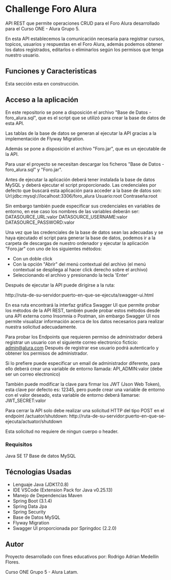 # Challenge Foro Alura

API REST que permite operaciones CRUD para el Foro Alura desarrollado para el Curso ONE - Alura Grupo 5.

En esta API establecemos la comunicación necesaria para registrar cursos, topicos, usuarios y respuestas en el Foro Alura, además podemos obtener los datos registrados, editarlos o eliminarlos según los permisos que tenga nuestro usuario.

## Funciones y Caracteristicas

Esta sección esta en construcción.


## Acceso a la aplicación

En este repositorio se pone a disposición el archivo "Base de Datos - foro_alura.sql", que es el script que se utilizó para crear la base de datos de esta API.

Las tablas de la base de datos se generan al ejecutar la API gracias a la implementación de Flyway Migration.

Además se pone a disposición el archivo "Foro.jar", que es un ejecutable de la API.

Para usar el proyecto se necesitan descargar los ficheros "Base de Datos - foro_alura.sql" y "Foro.jar". 

Antes de ejecutar la aplicación deberá tener instalada la base de datos MySQL y deberá ejecutar el script proporcionado. Las credenciales por defecto que buscará esta aplicación para acceder a la base de datos son: Url:jdbc:mysql://localhost:3306/foro_alura   Usuario:root   Contraseña:root

Sin embargo también puede especificar sus credenciales en variables de entorno, en ese caso los nombres de las variables deberán ser: DATASOURCE_URL:valor    DATASOURCE_USERNAME:valor    DATASOURCE_PASSWORD:valor

Una vez que las credenciales de la base de datos sean las adecuadas y se haya ejecutado el script para generar la base de datos, podemos ir a la carpeta de descargas de nuestro ordenador y ejecutar la aplicación "Foro.jar" con uno de los siguientes métodos:
- Con un doble click
- Con la opción "Abrir" del menú contextual del archivo (el menú contextual se despliega al hacer click derecho sobre el archivo)
- Seleccionando el archivo y presionando la tecla 'Enter'

Después de ejecutar la API puede dirigirse a la ruta:

http://ruta-de-su-servidor:puerto-en-que-se-ejecuta/swagger-ui.html

En esa ruta encontrará la interfaz gráfica Swagger UI que permite probar los métodos de la API REST, también puede probar estos métodos desde una API externa como Insomnia o Postman, sin embargo Swagger UI nos permite visualizar información acerca de los datos necesarios para realizar nuestra solicitud adecuadamente.

Para probar los Endpoints que requieren permiso de administrador deberá registrar un usuario con el siguiente correo electronico ficticio: admin@alura.com
Después de registrar ese usuario podrá autenticarlo y obtener los permisos de administrador.

Si lo prefiere puede especificar un email de administrador diferente, para ello deberá crear una variable de entorno llamada: API_ADMIN:valor (debe ser un correo electronico)

También puede modificar la clave para firmar los JWT (Json Web Token), esta clave por defecto es: 12345, pero puede crear una variable de entorno con el valor deseado, esta variable de entorno deberá llamarse:
JWT_SECRET:valor

Para cerrar la API solo debe realizar una solicitud HTTP del tipo POST en el endpoint /actuator/shutdown:
http://ruta-de-su-servidor:puerto-en-que-se-ejecuta/actuator/shutdown

Esta solicitud no requiere de ningun cuerpo o header.


### Requisitos

Java SE 17
Base de datos MySQL


## Técnologias Usadas

- Lenguaje Java (JDK17.0.8)
- IDE VSCode (Extension Pack for Java v0.25.13)
- Manejo de Dependencias Maven
- Spring Boot (3.1.4)
- Spring Data Jpa
- Spring Security
- Base de Datos MySQL
- Flyway Migration
- Swagger UI proporcionada por Springdoc (2.2.0)


## Autor

Proyecto desarrollado con fines educativos por: Rodrigo Adrian Medellín Flores.

Curso ONE Grupo 5 - Alura Latam.

